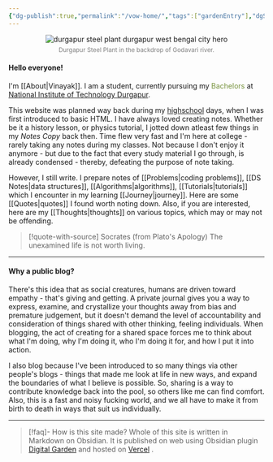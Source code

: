 ```yaml
---
{"dg-publish":true,"permalink":"/vow-home/","tags":["gardenEntry"],"dgShowToc":"false","noteIcon":"3"}
---
```


<figure style="text-align: center;">
<img src="https://cdn.allthepics.net/images/2025/06/27/durgapur-steel-plant-durgapur-west-bengal-city-hero.png" alt="durgapur steel plant durgapur west bengal city hero" border="0">
<figcaption style="font-size: 0.85em; color: gray; margin-top: 5px;"> Durgapur Steel Plant in the backdrop of Godavari river.</figcaption>
</figure>
<h4>Hello everyone!</h4>

I'm [[About\|Vinayak]].
I am a student, currently pursuing my <font color="#76923c">Bachelors</font> at<a href = "https://nitdgp.ac.in/"> National Institute of Technology Durgapur</a>.

This website was planned way back during my [highschool](https://greenfieldsschool.org.in/) days, when I was first introduced to basic HTML. I have always loved creating notes. Whether be it a history lesson, or physics tutorial, I jotted down atleast few things in my *Notes Copy* back then. 
Time flew very fast and I'm here at college - rarely taking any notes during my classes. Not because I don't enjoy it anymore - but due to the fact that every study material I go through, is already condensed - thereby, defeating the purpose of note taking. 

However, I still write. I prepare notes of [[Problems\|coding problems]], [[DS Notes\|data structures]], [[Algorithms\|algorithms]], [[Tutorials\|tutorials]] which I encounter in my learning [[Journey\|journey]]. Here are some [[Quotes\|quotes]] I found worth noting down. Also, if you are interested, here are my [[Thoughts\|thoughts]] on various topics, which may or may not be offending.

> [!quote-with-source] Socrates (from Plato's Apology)
> The unexamined life is not worth living.

---
<h4>Why a public blog?</h4>

There's this idea that as social creatures, humans are driven toward empathy - that's giving and getting. A private journal gives you a way to express, examine, and crystallize your thoughts away from bias and premature judgement, but it doesn't demand the level of accountability and consideration of things shared with other thinking, feeling individuals. When blogging, the act of creating for a shared space forces me to think about what I'm doing, why I'm doing it, who I'm doing it for, and how I put it into action. 

I also blog because I've been introduced to so many things via other people's blogs - things that made me look at life in new ways, and expand the boundaries of what I believe is possible. So, sharing is a way to contribute knowledge back into the pool, so others like me can find comfort. Also, this is a fast and noisy fucking world, and we all have to make it from birth to death in ways that suit us individually.

---
>[!faq]- How is this site made?
>Whole of this site is written in Markdown on Obsidian. It is published on web using Obsidian plugin [Digital Garden](https://dg-docs.ole.dev/) and hosted on [Vercel](https://vercel.com)
.




